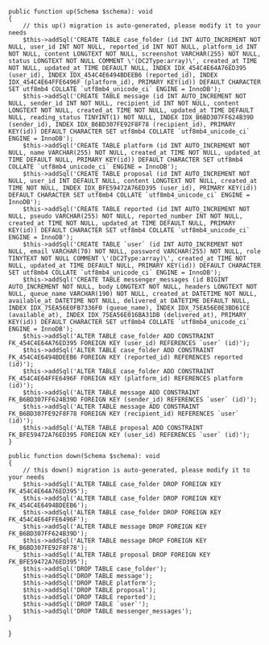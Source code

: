    public function up(Schema $schema): void
    {
        // this up() migration is auto-generated, please modify it to your needs
        $this->addSql('CREATE TABLE case_folder (id INT AUTO_INCREMENT NOT NULL, user_id INT NOT NULL, reported_id INT NOT NULL, platform_id INT NOT NULL, content LONGTEXT NOT NULL, screenshot VARCHAR(255) NOT NULL, status LONGTEXT NOT NULL COMMENT \'(DC2Type:array)\', created_at TIME NOT NULL, updated_at TIME DEFAULT NULL, INDEX IDX_454C4E64A76ED395 (user_id), INDEX IDX_454C4E6494BDEEB6 (reported_id), INDEX IDX_454C4E64FFE6496F (platform_id), PRIMARY KEY(id)) DEFAULT CHARACTER SET utf8mb4 COLLATE `utf8mb4_unicode_ci` ENGINE = InnoDB');
        $this->addSql('CREATE TABLE message (id INT AUTO_INCREMENT NOT NULL, sender_id INT NOT NULL, recipient_id INT NOT NULL, content LONGTEXT NOT NULL, created_at TIME NOT NULL, updated_at TIME DEFAULT NULL, reading_status TINYINT(1) NOT NULL, INDEX IDX_B6BD307FF624B39D (sender_id), INDEX IDX_B6BD307FE92F8F78 (recipient_id), PRIMARY KEY(id)) DEFAULT CHARACTER SET utf8mb4 COLLATE `utf8mb4_unicode_ci` ENGINE = InnoDB');
        $this->addSql('CREATE TABLE platform (id INT AUTO_INCREMENT NOT NULL, name VARCHAR(255) NOT NULL, created_at TIME NOT NULL, updated_at TIME DEFAULT NULL, PRIMARY KEY(id)) DEFAULT CHARACTER SET utf8mb4 COLLATE `utf8mb4_unicode_ci` ENGINE = InnoDB');
        $this->addSql('CREATE TABLE proposal (id INT AUTO_INCREMENT NOT NULL, user_id INT DEFAULT NULL, content LONGTEXT NOT NULL, created_at TIME NOT NULL, INDEX IDX_BFE59472A76ED395 (user_id), PRIMARY KEY(id)) DEFAULT CHARACTER SET utf8mb4 COLLATE `utf8mb4_unicode_ci` ENGINE = InnoDB');
        $this->addSql('CREATE TABLE reported (id INT AUTO_INCREMENT NOT NULL, pseudo VARCHAR(255) NOT NULL, reported_number INT NOT NULL, created_at TIME NOT NULL, updated_at TIME DEFAULT NULL, PRIMARY KEY(id)) DEFAULT CHARACTER SET utf8mb4 COLLATE `utf8mb4_unicode_ci` ENGINE = InnoDB');
        $this->addSql('CREATE TABLE `user` (id INT AUTO_INCREMENT NOT NULL, email VARCHAR(70) NOT NULL, password VARCHAR(255) NOT NULL, role TINYTEXT NOT NULL COMMENT \'(DC2Type:array)\', created_at TIME NOT NULL, updated_at TIME DEFAULT NULL, PRIMARY KEY(id)) DEFAULT CHARACTER SET utf8mb4 COLLATE `utf8mb4_unicode_ci` ENGINE = InnoDB');
        $this->addSql('CREATE TABLE messenger_messages (id BIGINT AUTO_INCREMENT NOT NULL, body LONGTEXT NOT NULL, headers LONGTEXT NOT NULL, queue_name VARCHAR(190) NOT NULL, created_at DATETIME NOT NULL, available_at DATETIME NOT NULL, delivered_at DATETIME DEFAULT NULL, INDEX IDX_75EA56E0FB7336F0 (queue_name), INDEX IDX_75EA56E0E3BD61CE (available_at), INDEX IDX_75EA56E016BA31DB (delivered_at), PRIMARY KEY(id)) DEFAULT CHARACTER SET utf8mb4 COLLATE `utf8mb4_unicode_ci` ENGINE = InnoDB');
        $this->addSql('ALTER TABLE case_folder ADD CONSTRAINT FK_454C4E64A76ED395 FOREIGN KEY (user_id) REFERENCES `user` (id)');
        $this->addSql('ALTER TABLE case_folder ADD CONSTRAINT FK_454C4E6494BDEEB6 FOREIGN KEY (reported_id) REFERENCES reported (id)');
        $this->addSql('ALTER TABLE case_folder ADD CONSTRAINT FK_454C4E64FFE6496F FOREIGN KEY (platform_id) REFERENCES platform (id)');
        $this->addSql('ALTER TABLE message ADD CONSTRAINT FK_B6BD307FF624B39D FOREIGN KEY (sender_id) REFERENCES `user` (id)');
        $this->addSql('ALTER TABLE message ADD CONSTRAINT FK_B6BD307FE92F8F78 FOREIGN KEY (recipient_id) REFERENCES `user` (id)');
        $this->addSql('ALTER TABLE proposal ADD CONSTRAINT FK_BFE59472A76ED395 FOREIGN KEY (user_id) REFERENCES `user` (id)');
    }

    public function down(Schema $schema): void
    {
        // this down() migration is auto-generated, please modify it to your needs
        $this->addSql('ALTER TABLE case_folder DROP FOREIGN KEY FK_454C4E64A76ED395');
        $this->addSql('ALTER TABLE case_folder DROP FOREIGN KEY FK_454C4E6494BDEEB6');
        $this->addSql('ALTER TABLE case_folder DROP FOREIGN KEY FK_454C4E64FFE6496F');
        $this->addSql('ALTER TABLE message DROP FOREIGN KEY FK_B6BD307FF624B39D');
        $this->addSql('ALTER TABLE message DROP FOREIGN KEY FK_B6BD307FE92F8F78');
        $this->addSql('ALTER TABLE proposal DROP FOREIGN KEY FK_BFE59472A76ED395');
        $this->addSql('DROP TABLE case_folder');
        $this->addSql('DROP TABLE message');
        $this->addSql('DROP TABLE platform');
        $this->addSql('DROP TABLE proposal');
        $this->addSql('DROP TABLE reported');
        $this->addSql('DROP TABLE `user`');
        $this->addSql('DROP TABLE messenger_messages');
    }
}